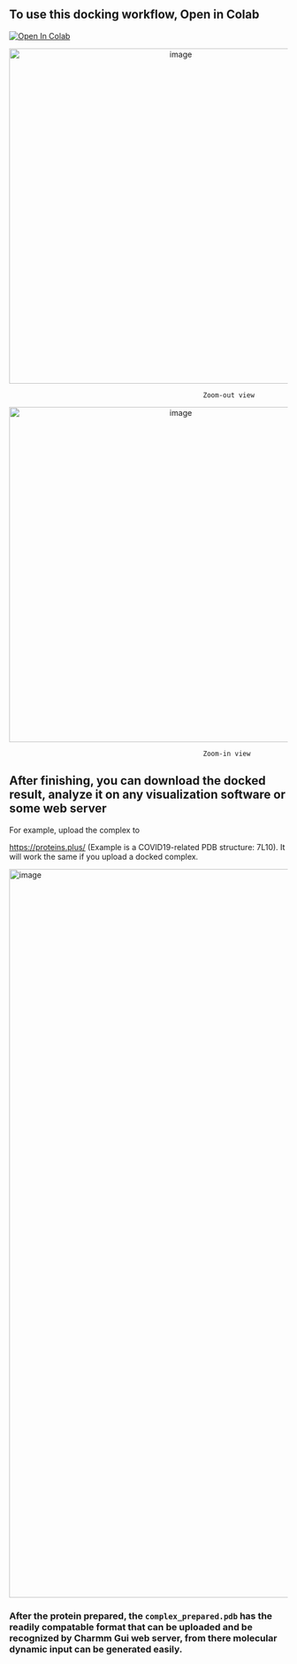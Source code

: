 

## To use this docking workflow, Open in Colab

[![Open In Colab](https://colab.research.google.com/assets/colab-badge.svg)](https://colab.research.google.com/github/quantaosun/Free_Induced_Fit_Docking/blob/main/Free_Cloud_Docking.ipynb)

<p align="center">
  <img width="605" alt="image" src="https://user-images.githubusercontent.com/75652473/215692221-2caa0ab1-dc20-460a-9344-48643132e3ed.png">
</p>

                                                     Zoom-out view

<p align="center">
  <img width="605" alt="image" src="https://user-images.githubusercontent.com/75652473/215692300-d2b57c08-dc82-4d93-9c37-356f26ce94cd.png">
</p>

                                                     Zoom-in view

## After finishing, you can download the docked result, analyze it on any visualization software or some web server

For example, upload the complex to 

https://proteins.plus/ (Example is a COVID19-related PDB structure: 7L10). It will work the same if you upload a docked complex.

<img width="1315" alt="image" src="https://user-images.githubusercontent.com/75652473/215712074-4ee2deaa-9955-4160-8314-bc6f386dcb48.png">


### After the protein prepared, the ```complex_prepared.pdb``` has the readily compatable format that can be uploaded and be recognized by Charmm Gui web server, from there molecular dynamic input can be generated easily.




